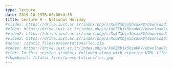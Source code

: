 ```yaml
---
type: lecture
date: 2019-10-29T8:00:00+4:30
title: Lecture 9 - National Holiday
#slides: https://drive.iust.ac.ir/index.php/s/Xu0ZXbjx5bsakKV/download?path=%2FSlides&files=Lab4.pdf
#video: https://drive.iust.ac.ir/index.php/s/Xu0ZXbjx5bsakKV/download?path=%2FVideos&files=lab4a.mp4
#video2: https://drive.iust.ac.ir/index.php/s/Xu0ZXbjx5bsakKV/download?path=%2FVideos&files=lab4_short.mp4
#video3: https://drive.iust.ac.ir/index.php/s/Xu0ZXbjx5bsakKV/download?path=%2FVideos&files=lab4_pythonanywhere.mp4
#notes: /static_files/presentations/lec.zip
#codes: https://drive.iust.ac.ir/index.php/s/Xu0ZXbjx5bsakKV/download?path=%2FCode&files=Lab4.zip
#tldr: In this session students followed along with creating HTML files and using bootstrap components to make it pretty. Next, they went through a simple django demo to create a single model with two pages, one for add and another one for viewing all data. The commands.txt referenced in the second video can be found in the attached Lab4.zip code file along with the entire django_demo1 folder. ِYou can download WinMerge from downloads.sourceforge.net/winmerge/WinMerge-2.16.4-Setup.exe. Don't forget to add its path (C:\Program Files (x86)\WinMerge) to the environment path so you can call winmergeu.exe from anywhere without entering the full path. Also, the 3rd video demonstrates how to host your app on pythonanywhere.com.
#thumbnail: /static_files/presentations/lec.jpg
---
```

